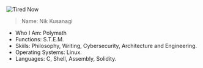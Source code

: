 ![Tired Now](https://github.com/user-attachments/assets/a8ee64fb-8b2b-4f29-859f-b9d24ce0d07e)

> Name: Nik Kusanagi
- Who I Am: Polymath
- Functions: S.T.E.M.
- Skiils: Philosophy, Writing, Cybersecurity, Architecture and Engineering.
- Operating Systems: Linux.
- Languages: C, Shell, Assembly, Solidity.
